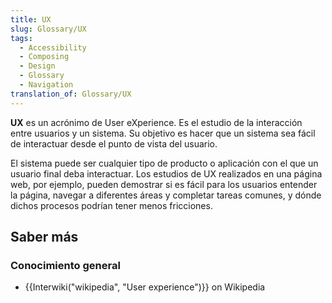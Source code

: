```yaml
---
title: UX
slug: Glossary/UX
tags:
  - Accessibility
  - Composing
  - Design
  - Glossary
  - Navigation
translation_of: Glossary/UX
---
```


**UX** es un acrónimo de User eXperience. Es el estudio de la interacción entre usuarios y un sistema. Su objetivo es hacer que un sistema sea fácil de interactuar desde el punto de vista del usuario.

El sistema puede ser cualquier tipo de producto o aplicación con el que un usuario final deba interactuar. Los estudios de UX realizados en una página web, por ejemplo, pueden demostrar si es fácil para los usuarios entender la página, navegar a diferentes áreas y completar tareas comunes, y dónde dichos procesos podrían tener menos fricciones.

## Saber más

### Conocimiento general

- {{Interwiki("wikipedia", "User experience")}} on Wikipedia

